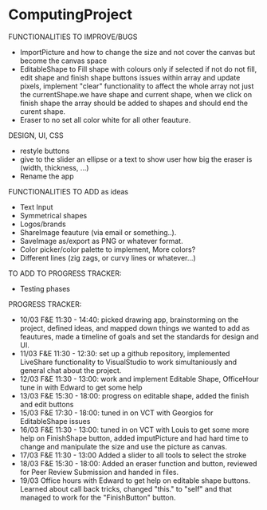 # ComputingProject
FUNCTIONALITIES TO IMPROVE/BUGS
- ImportPicture and how to change the size and not cover the canvas but become the canvas space
- EditableShape to Fill shape with colours only if selected if not do not fill, edit shape and finish shape buttons issues within array and update pixels, implement "clear" functionality to affect the whole array not just the currentShape.we have shape and current shape, when we click on finish shape the array should be added to shapes and should end the curent shape.
- Eraser to no set all color white for all other feauture. 

DESIGN, UI, CSS
- restyle buttons 
- give to the slider an ellipse or a text to show user how big the eraser is (width, thickness, ...)
- Rename the app

FUNCTIONALITIES TO ADD as ideas 
- Text Input
- Symmetrical shapes
- Logos/brands
- ShareImage feauture (via email or something..).
- SaveImage as/export as PNG or whatever format.
- Color picker/color palette to implement, More colors?
- Different lines (zig zags, or curvy lines or whatever...)


TO ADD TO PROGRESS TRACKER: 
- Testing phases 


PROGRESS TRACKER: 
- 10/03 F&E 11:30 - 14:40: picked drawing app, brainstorming on the project, defined ideas, and mapped down things we wanted to add as feautures, made a timeline of goals and set the standards for design and UI.
- 11/03 F&E 11:30 - 12:30: set up a github repository, implemented LiveShare functionality to VisualStudio to work simultaniously and general chat about the project.
- 12/03 F&E 11:30 - 13:00: work  and implement Editable Shape, OfficeHour tune in with Edward to get some help 
- 13/03 F&E 15:30 - 18:00: progress on editable shape, added the finish and edit buttons
- 15/03 F&E 17:30 - 18:00: tuned in on VCT with Georgios for EditableShape issues
- 16/03 F&E 11:30 - 13:00: tuned in on VCT with Louis to get some more help on FinishShape button, added imputPicture and had hard time to change and manipulate the size and use the picture as canvas.
- 17/03 F&E 11:30 - 13:00 Added a slider to all tools to select the stroke 
- 18/03 F&E 15:30 - 18:00: Added an eraser function and button, reviewed for Peer Review Submission and handed in files.
- 19/03 Office hours with Edward to get help on editable shape buttons. Learned about call back tricks, changed "this." to "self" and that managed to work for the "FinishButton" button. 

